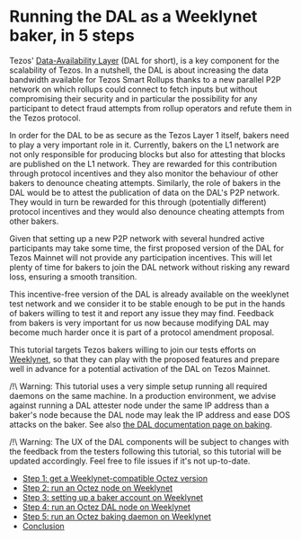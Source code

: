 # Running the DAL as a Weeklynet baker, in 5 steps

Tezos' [Data-Availability Layer](https://tezos.gitlab.io/shell/dal.html) (DAL for short), is a key component for the scalability of Tezos. In a nutshell, the DAL is about increasing the data bandwidth available for Tezos Smart Rollups thanks to a new parallel P2P network on which rollups could connect to fetch inputs but without compromising their security and in particular the possibility for any participant to detect fraud attempts from rollup operators and refute them in the Tezos protocol.

In order for the DAL to be as secure as the Tezos Layer 1 itself, bakers need to play a very important role in it. Currently, bakers on the L1 network are not only responsible for producing blocks but also for attesting that blocks are published on the L1 network. They are rewarded for this contribution through protocol incentives and they also monitor the behaviour of other bakers to denounce cheating attempts. Similarly, the role of bakers in the DAL would be to attest the publication of data on the DAL's P2P network. They would in turn be rewarded for this through (potentially different) protocol incentives and they would also denounce cheating attempts from other bakers.

Given that setting up a new P2P network with several hundred active participants may take some time, the first proposed version of the DAL for Tezos Mainnet will not provide any participation incentives. This will let plenty of time for bakers to join the DAL network without risking any reward loss, ensuring a smooth transition.

This incentive-free version of the DAL is already available on the weeklynet test network and we consider it to be stable enough to be put in the hands of bakers willing to test it and report any issue they may find. Feedback from bakers is very important for us now because modifying DAL may become much harder once it is part of a protocol amendment proposal.

This tutorial targets Tezos bakers willing to join our tests efforts on [Weeklynet](https://teztnets.xyz/weeklynet-about), so that they can play with the proposed features and prepare well in advance for a potential activation of the DAL on Tezos Mainnet.

/!\ Warning: This tutorial uses a very simple setup running all required daemons on the same machine. In a production environment, we advise against running a DAL attester node under the same IP address than a baker's node because the DAL node may leak the IP address and ease DOS attacks on the baker. See also [the DAL documentation page on baking](https://tezos.gitlab.io/shell/dal_bakers.html).

/!\ Warning: The UX of the DAL components will be subject to changes with the feedback from the testers following this tutorial, so this tutorial will be updated accordingly. Feel free to file issues if it's not up-to-date.

- [Step 1: get a Weeklynet-compatible Octez version](./running-the-dal-as-a-weeklynet-baker-in-5-steps/get-octez)
- [Step 2: run an Octez node on Weeklynet](./running-the-dal-as-a-weeklynet-baker-in-5-steps/run-node)
- [Step 3: setting up a baker account on Weeklynet](./running-the-dal-as-a-weeklynet-baker-in-5-steps/prepare-account)
- [Step 4: run an Octez DAL node on Weeklynet](./running-the-dal-as-a-weeklynet-baker-in-5-steps/run-dal-node)
- [Step 5: run an Octez baking daemon on Weeklynet](./running-the-dal-as-a-weeklynet-baker-in-5-steps/run-baker)
- [Conclusion](./running-the-dal-as-a-weeklynet-baker-in-5-steps/conclusion)
